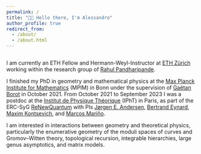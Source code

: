 ```yaml
---
permalink: /
title: "👋🏻 Hello there, I'm Alessandro"
author_profile: true
redirect_from: 
  - /about/
  - /about.html
---
```


<div style="margin-top: 2em;"></div>

I am currently an ETH Fellow and Hermann-Weyl-Instructor at [ETH Zürich](https://math.ethz.ch/) working within the research group of [Rahul Pandharipande](https://people.math.ethz.ch/~rahul/). 

I finished my PhD in geometry and mathematical physics at the [Max Planck Institute for Mathematics](https://www.mpim-bonn.mpg.de/) (MPIM) in Bonn under the supervision of [Gaëtan Borot](https://www.mathematik.hu-berlin.de/de/forschung/forschungsgebiete/mathematische-physik/borot-mp-homepage) in October 2021. From October 2021 to September 2023 I was a postdoc at the [Institut de Physique Théorique](https://www.ipht.fr/en/index.php) (IPhT) in Paris, as part of the ERC-SyG [ReNewQuantum](https://renewquantum.eu) with PIs [Jørgen E. Andersen](https://portal.findresearcher.sdu.dk/en/persons/jea), [Bertrand Eynard](http://bertrand.eynard.free.fr/index.html), [Maxim Kontsevich](https://www.ihes.fr/~maxim), and [Marcos Mariño](https://www.marcosmarino.net/).

I am interested in interactions between geometry and theoretical physics, particularly the enumerative geometry of the moduli spaces of curves and Gromov–Witten theory, topological recursion, integrable hierarchies, large genus asymptotics, and matrix models.